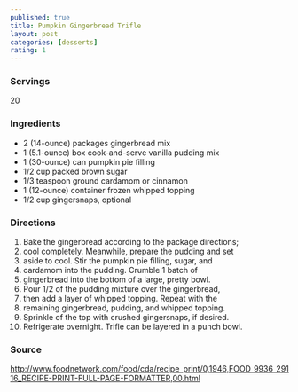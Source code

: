```yaml
---
published: true
title: Pumpkin Gingerbread Trifle
layout: post
categories: [desserts]
rating: 1
---
```

### Servings
20

### Ingredients
- 2 (14-ounce) packages gingerbread mix
- 1 (5.1-ounce) box cook-and-serve vanilla pudding mix
- 1 (30-ounce) can pumpkin pie filling
- 1/2 cup packed brown sugar
- 1/3 teaspoon ground cardamom or cinnamon
- 1 (12-ounce) container frozen whipped topping
- 1/2 cup gingersnaps, optional



### Directions
1. Bake the gingerbread according to the package directions;
2. cool completely. Meanwhile, prepare the pudding and set
3. aside to cool. Stir the pumpkin pie filling, sugar, and
4. cardamom into the pudding. Crumble 1 batch of
5. gingerbread into the bottom of a large, pretty bowl.
6. Pour 1/2 of the pudding mixture over the gingerbread,
7. then add a layer of whipped topping. Repeat with the
8. remaining gingerbread, pudding, and whipped topping.
9. Sprinkle of the top with crushed gingersnaps, if desired.
10. Refrigerate overnight. Trifle can be layered in a punch bowl.

### Source
<a href="http://www.foodnetwork.com/food/cda/recipe_print/0,1946,FOOD_9936_29116_RECIPE-PRINT-FULL-PAGE-FORMATTER,00.html" target="new">http://www.foodnetwork.com/food/cda/recipe_print/0,1946,FOOD_9936_29116_RECIPE-PRINT-FULL-PAGE-FORMATTER,00.html</a>
